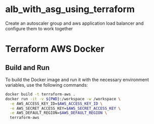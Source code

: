 # alb_with_asg_using_terraform
Create an autoscaler group and aws application load balancer and configure them to work together


# Terraform AWS Docker

## Build and Run

To build the Docker image and run it with the necessary environment variables, use the following commands:

```sh
docker build -t terraform-aws .
docker run -it -v ${PWD}:/workspace -w /workspace \
  -e AWS_ACCESS_KEY_ID=$AWS_ACCESS_KEY_ID \
  -e AWS_SECRET_ACCESS_KEY=$AWS_SECRET_ACCESS_KEY \
  -e AWS_DEFAULT_REGION=$AWS_DEFAULT_REGION \
  terraform-aws
